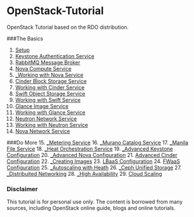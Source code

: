 # OpenStack-Tutorial
OpenStack Tutorial based on the RDO distribution.

###The Basics
1. [Setup](https://github.com/kalise/OpenStack-Tutorial/blob/master/Content/preflight.md)
2. [Keystone Authentication Service](https://github.com/kalise/OpenStack-Tutorial/blob/master/Content/keystone.md)
3. [RabbitMQ Message Broker](https://github.com/kalise/OpenStack-Tutorial/blob/master/Content/rabbitmq.md)
4. [Nova Compute Service](https://github.com/kalise/OpenStack-Tutorial/blob/master/Content/nova.md)
5. [_Working with Nova Service](https://github.com/kalise/OpenStack-Tutorial/blob/master/Content/working-nova.md)
6. [Cinder Block Storage Service](https://github.com/kalise/OpenStack-Tutorial/blob/master/Content/cinder.md)
7. [Working with Cinder Service](https://github.com/kalise/OpenStack-Tutorial/blob/master/Content/working-cinder.md)
8. [Swift Object Storage Service](https://github.com/kalise/OpenStack-Tutorial/blob/master/Content/swift.md)
9. [Working with Swift Service](https://github.com/kalise/OpenStack-Tutorial/blob/master/Content/working-swift.md)
10. [Glance Image Service](https://github.com/kalise/OpenStack-Tutorial/blob/master/Content/glance.md)
11. [Working with Glance Service](https://github.com/kalise/OpenStack-Tutorial/blob/master/Content/working-glance.md)
12. [Neutron Network Service](https://github.com/kalise/OpenStack-Tutorial/blob/master/Content/neutron.md)
13. [Working with Neutron Service](https://github.com/kalise/OpenStack-Tutorial/blob/master/Content/working-neutron.md)
14. [Nova Network Service](https://github.com/kalise/OpenStack-Tutorial/blob/master/Content/novanetwork.md)

###Do More
15. [_Metering Service](https://github.com/kalise/OpenStack-Tutorial/blob/master/Content/ceilometer.md)
16. [_Murano Catalog Service](https://github.com/kalise/OpenStack-Tutorial/blob/master/Content/murano.md)
17. [_Manila File Service](https://github.com/kalise/OpenStack-Tutorial/blob/master/Content/manila.md)
18. [_Heat Orchestration Service](https://github.com/kalise/OpenStack-Tutorial/blob/master/Content/heat.md)
19. [_Advanced Keystone Configuration](https://github.com/kalise/OpenStack-Tutorial/blob/master/Content/directory-keystone.md)
20. [_Advanced Nova Configuration](https://github.com/kalise/OpenStack-Tutorial/blob/master/Content/advanced-nova.md)
21. [Advanced Cinder Configuration](https://github.com/kalise/OpenStack-Tutorial/blob/master/Content/multiple_cinder.md)
22. [_Creating Images](https://github.com/kalise/OpenStack-Tutorial/blob/master/Content/images.md)
23. [LBaaS Configuration](https://github.com/kalise/OpenStack-Tutorial/blob/master/Content/load-balancer.md)
24. [FWaaS Configuration](https://github.com/kalise/OpenStack-Tutorial/blob/master/Content/firewall.md)
25. [_Autoscaling with Heath](https://github.com/kalise/OpenStack-Tutorial/blob/master/Content/autoscaling-heat.md)
26. [_Ceph Unified Storage](https://github.com/kalise/OpenStack-Tutorial/blob/master/Content/ceph.md)
27. [_Distribuited Networking](https://github.com/kalise/OpenStack-Tutorial/blob/master/Content/distributed-neutron.md)
28. [_High Availability](https://github.com/kalise/OpenStack-Tutorial/blob/master/Content/ha.md)
29. [Cloud Scaling](https://github.com/kalise/OpenStack-Tutorial/blob/master/Content/scale.md)


### Disclaimer
This tutorial is for personal use only. The content is borrowed from many sources, including OpenStack online guide, blogs and online tutorials.
